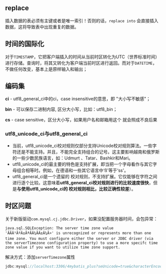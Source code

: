 ## replace

插入数据的表必须有主键或者是唯一索引！否则的话，`replace into` 会直接插入数据，这将导致表中出现重复的数据。  

## 时间的国际化

对于`TIMESTAMP`，它把客户端插入的时间从当前时区转化为UTC（世界标准时间）进行存储。查询时，将其又转化为客户端当前时区进行返回。而对于`DATETIME`，不做任何改变，基本上是原样输入和输出；

## 编码集

**ci** - utf8_general_ci中的ci，case insensitive的意思，即 "大小写不敏感"；

**bin** - 可以保存二进制内容, 区分大小写，比如：utf8_bin；

**cs** - case sensitive，区分大小写，如果用户名和邮箱用这个 就会照成不良后果

### utf8_unicode_ci与utf8_general_ci

* 当前，utf8_unicode_ci校对规则仅部分支持Unicode校对规则算法。一些字符还是不能支持。并且，不能完全支持组合的记号。这主要影响越南和俄罗斯的一些少数民族语言，如：Udmurt 、Tatar、Bashkir和Mari。
* utf8_unicode_ci的最主要的特色是支持扩展，即当把一个字母看作与其它字母组合相等时。例如，在德语和一些其它语言中‘ß'等于‘ss'。
* utf8_general_ci是一个遗留的 校对规则，不支持扩展。它仅能够在字符之间进行逐个比较。这意味着**utf8_general_ci校对规则进行的比较速度很快**，但是**与使用utf8_unicode_ci的 校对规则相比，比较正确性较差**）。



## 时区问题

关于新版驱动`com.mysql.cj.jdbc.Driver`，如果没配置服务器时间，会包异常：

```
java.sql.SQLException: The server time zone value 'ÃÃÂ¹ÃºÂ±ÃªÃÂ¼ÃÂ±Â¼Ã¤' is unrecognized or represents more than one time zone. You must configure either the server or JDBC driver (via the serverTimezone configuration property) to use a more specifc time zone value if you want to utilize time zone support.
```

解决方式：添加`serverTimezone`属性

```java
jdbc:mysql://localhost:3306/4mybatis_plus?seUnicode=true&characterEncoding=UTF-8&serverTimezone=UTC
```

